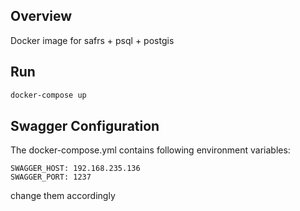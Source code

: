 ## Overview

Docker image for safrs + psql + postgis

## Run

```bash
docker-compose up
```

## Swagger Configuration

The docker-compose.yml contains following environment variables:

```
SWAGGER_HOST: 192.168.235.136
SWAGGER_PORT: 1237
```

change them accordingly
